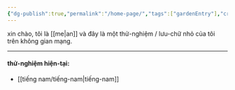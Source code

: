 ```yaml
---
{"dg-publish":true,"permalink":"/home-page/","tags":["gardenEntry"],"created":"2025-08-12T22:09:33.185+07:00"}
---
```



xin chào, 
tôi là [[me\|an]] và đây là một thử-nghiệm / lưu-chữ nhỏ của tôi trên không gian mạng. 

---
#### thử-nghiệm hiện-tại:
- [[tiếng nam/tiếng-nam\|tiếng-nam]]




